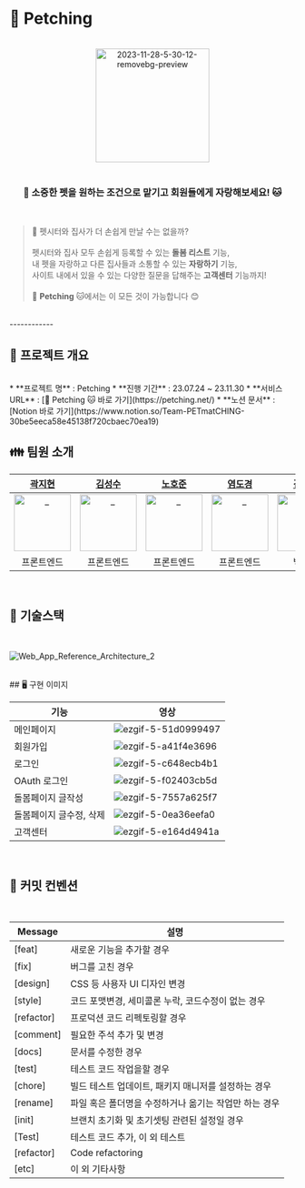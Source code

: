 # 🐾 Petching 
<br>

<div align="center">
    <img src="https://i.ibb.co/w74rDQb/2023-11-28-5-30-12-removebg-preview.png" alt="2023-11-28-5-30-12-removebg-preview" style="width:200px;" />
</div>

<br>


<main align="center">
    <h3 align="center">🐶 소중한 펫을 원하는 조건으로 맡기고 회원들에게 자랑해보세요! 🐱</h3> 
</main>

<br>

> 🤔 펫시터와 집사가 더 손쉽게 만날 수는 없을까?<br>
> <br>
> 펫시터와 집사 모두 손쉽게 등록할 수 있는 **돌봄 리스트** 기능, <br>
> 내 펫을 자랑하고 다른 집사들과 소통할 수 있는 **자랑하기** 기능, <br>
> 사이트 내에서 있을 수 있는 다양한 질문을 답해주는 **고객센터** 기능까지! <br>
> <br>
> 🐶 **Petching** 🐱에서는 이 모든 것이 가능합니다 😊

<br>
------------

<br>

## 🚩 프로젝트 개요
<br>
* **프로젝트 명** : Petching
* **진행 기간** : 23.07.24 ~ 23.11.30
* **서비스 URL** : [🐶 Petching 🐱 바로 가기](https://petching.net/)
* **노션 문서** : [Notion 바로 가기](https://www.notion.so/Team-PETmatCHING-30be5eeca58e45138f720cbaec70ea19)

<br>

## 👪 팀원 소개
|                                                                      [곽지현](https://github.com/938938)                                                             |                                                                         [김성수](https://github.com/ggggggggithub)                                                          |                                                         [노호준](https://github.com/nowaveosu)                                                                              |                                                                            [염도경](https://github.com/yeomdogyeong)                                                        |                                                                       [김상래](https://github.com/ksr0818)                                                           |                                                                                        [김은정](https://github.com/196code-gray)                                          |                                                                         [조만기](https://github.com/sniij)                                                           |
|:--------------------------------------------------------------------------------------------------------------------------------------------------------------------:|:---------------------------------------------------------------------------------------------------------------------------------------------------------------------------:|:---------------------------------------------------------------------------------------------------------------------------------------------------------------------------:|:--------------------------------------------------------------------------------------------------------------------------------------------------------------------------:|:--------------------------------------------------------------------------------------------------------------------------------------------------------------------:|:-------------------------------------------------------------------------------------------------------------------------------------------------------------------------:|:--------------------------------------------------------------------------------------------------------------------------------------------------------------------:|
| <a href="https://github.com/938938"> <img src="https://github.com/Petching/Petching/assets/88307264/380a2d13-8026-4e8a-ae35-f3e1b2884d4e" width=100px alt="_"/> </a> | <a href="https://github.com/ggggggggithub"> <img src="https://github.com/Petching/Petching/assets/88307264/b6aa0934-5b96-4d64-8c1c-7dfa5bb53186" width=100px alt="_"/> </a> |     <a href="https://github.com/938938"> <img src="https://github.com/Petching/Petching/assets/88307264/224a3a76-5a37-4d33-8a36-1a861cb11627" width=100px alt="_"/> </a>    | <a href="https://github.com/yeomdogyeong"> <img src="https://github.com/Petching/Petching/assets/88307264/09c77066-2849-4e56-9365-fbad0e3a049c" width=100px alt="_"/> </a> | <a href="https://github.com/938938"> <img src="https://github.com/Petching/Petching/assets/88307264/e9f67a61-4eaf-48bc-bf40-156b29ab16b1" width=100px alt="_"/> </a> | <a href="https://github.com/938938"> <img src="https://github.com/Petching/Petching/assets/88307264/ab1fac99-817d-49c0-88d6-863341021904" width=100px alt="_"/> </a>      | <a href="https://github.com/938938"> <img src="https://github.com/Petching/Petching/assets/88307264/15b76547-9099-42ee-a0f7-f0596a5667d8" width=100px alt="_"/> </a> |
|                                                                               프론트엔드                                                                              |                                                                                       프론트엔드                                                                             |                                                                     프론트엔드                                                                                               |                                                                                    프론트엔드                                                                               |                                                                            백엔드                                                                                    |                                                                                                  백엔드                                                                   |                                                                                        백엔드                                                                        |


<br>


## 🚩 기술스택
<br>

![Web_App_Reference_Architecture_2](https://github.com/Petching/Petching/assets/82007474/6eb01093-ce9c-4b13-afb5-21ee97b8fe15)

<br>
## 🖥 구현 이미지
<br>

| 기능           | 영상                                                                           |
| ---------------------- | -------------------------------------------------------------------------------------- |
| 메인페이지 | ![ezgif-5-51d0999497](https://github.com/Petching/Petching/assets/82007474/e83df650-e4d1-40d1-8a02-29ccde404dd5)|
| 회원가입 | ![ezgif-5-a41f4e3696](https://github.com/Petching/Petching/assets/82007474/4550a79d-85a7-4711-8b61-b3d793b5a60e)|
| 로그인 |![ezgif-5-c648ecb4b1](https://github.com/Petching/Petching/assets/82007474/79579b47-b710-4474-94bd-58088731c377)|
| OAuth 로그인 |![ezgif-5-f02403cb5d](https://github.com/Petching/Petching/assets/82007474/7e903e24-a5f6-4172-a78c-b162260654e9)|
| 돌봄페이지 글작성 | ![ezgif-5-7557a625f7](https://github.com/Petching/Petching/assets/82007474/744d2aaf-c71e-437d-b78e-9ce622beb61e)|
| 돌봄페이지 글수정, 삭제 | ![ezgif-5-0ea36eefa0](https://github.com/Petching/Petching/assets/82007474/4cef97bc-6a14-4cba-9c51-50aee40d296b)|
| 고객센터 |![ezgif-5-e164d4941a](https://github.com/Petching/Petching/assets/82007474/468b4d02-33eb-450e-8a15-e799eb019362)|


<br>

## 🚩 커밋 컨벤션
<br>

| Message     | 설명        |
| ---------------------- | -------------------------------------------------------------------------------------- |
| [feat]      | 새로운 기능을 추가할 경우        |
| [fix]      | 버그를 고친 경우        |
| [design]      | CSS 등 사용자 UI 디자인 변경        |
| [style]      | 코드 포맷변경, 세미콜론 누락, 코드수정이 없는 경우        |
| [refactor]      | 프로덕션 코드 리펙토링할 경우        |
| [comment]      | 필요한 주석 추가 및 변경        |
| [docs]      | 문서를 수정한 경우        |
| [test]      | 테스트 코드 작업을할 경우        |
| [chore]      | 빌드 테스트 업데이트, 패키지 매니저를 설정하는 경우        |
| [rename]      | 파일 혹은 폴더명을 수정하거나 옮기는 작업만 하는 경우        |
| [init]      | 브랜치 초기화 및 초기셋팅 관련된 설정일 경우        |
| [Test]      | 테스트 코드 추가, 이 외 테스트        |
| [refactor]      | Code refactoring        |
|[etc]|이 외 기타사항|


